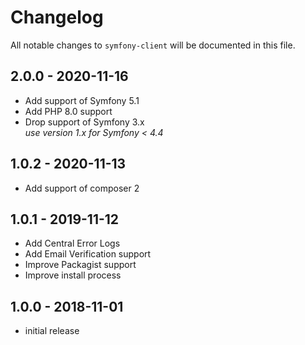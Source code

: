 # Changelog

All notable changes to `symfony-client` will be documented in this file.

## 2.0.0 - 2020-11-16

- Add support of Symfony 5.1
- Add PHP 8.0 support
- Drop support of Symfony 3.x  
  *use version 1.x for Symfony < 4.4*

## 1.0.2 - 2020-11-13

- Add support of composer 2

## 1.0.1 - 2019-11-12

- Add Central Error Logs 
- Add Email Verification support
- Improve Packagist support
- Improve install process

## 1.0.0 - 2018-11-01

- initial release
